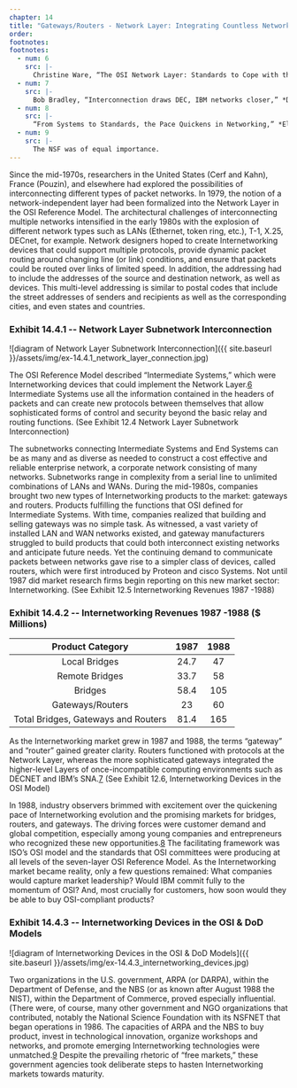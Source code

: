 ```yaml
---
chapter: 14
title: "Gateways/Routers - Network Layer: Integrating Countless Networks"
order: 
footnotes:
footnotes:
  - num: 6
    src: |-
      Christine Ware, “The OSI Network Layer: Standards to Cope with the Real World,” *Proceedings of the IEEE* Volume 71, December 1983, 1384-1387.
  - num: 7
    src: |-
      Bob Bradley, “Interconnection draws DEC, IBM networks closer,” *Data Communications*, May 1985, 241-248.
  - num: 8
    src: |-
      “From Systems to Standards, the Pace Quickens in Networking,” *Electronics*, April 14 1988. 
  - num: 9
    src: |-
      The NSF was of equal importance.
---
```


Since the mid-1970s, researchers in the United States (Cerf and Kahn), France (Pouzin), and elsewhere had explored the possibilities of interconnecting different types of packet networks. In 1979, the notion of a network-independent layer had been formalized into the Network Layer in the OSI Reference Model. The architectural challenges of interconnecting multiple networks intensified in the early 1980s with the explosion of different network types such as LANs (Ethernet, token ring, etc.), T-1, X.25, DECnet, for example. Network designers hoped to create Internetworking devices that could support multiple protocols, provide dynamic packet routing around changing line (or link) conditions, and ensure that packets could be routed over links of limited speed. In addition, the addressing had to include the addresses of the source and destination network, as well as devices. This multi-level addressing is similar to postal codes that include the street addresses of senders and recipients as well as the corresponding cities, and even states and countries.

### Exhibit 14.4.1 -- Network Layer Subnetwork Interconnection

![diagram of Network Layer Subnetwork Interconnection]({{ site.baseurl }}/assets/img/ex-14.4.1_network_layer_connection.jpg)

The OSI Reference Model described “Intermediate Systems,” which were Internetworking devices that could implement the Network Layer.<a name="fnloc6" href="#fn6">6</a>  Intermediate Systems use all the information contained in the headers of packets and can create new protocols between themselves that allow sophisticated forms of control and security beyond the basic relay and routing functions. (See Exhibit 12.4 Network Layer Subnetwork Interconnection)

The subnetworks connecting Intermediate Systems and End Systems can be as many and as diverse as needed to construct a cost effective and reliable enterprise network, a corporate network consisting of many networks. Subnetworks range in complexity from a serial line to unlimited combinations of LANs and WANs. During the mid-1980s, companies brought two new types of Internetworking products to the market: gateways and routers. Products fulfilling the functions that OSI defined for Intermediate Systems. With time, companies realized that building and selling gateways was no simple task. As witnessed, a vast variety of installed LAN and WAN networks existed, and gateway manufacturers struggled to build products that could both interconnect existing networks and anticipate future needs. Yet the continuing demand to communicate packets between networks gave rise to a simpler class of devices, called routers, which were first introduced by Proteon and cisco Systems. Not until 1987 did market research firms begin reporting on this new market sector: Internetworking. (See Exhibit 12.5 Internetworking Revenues 1987 -1988)

### Exhibit 14.4.2 -- Internetworking Revenues 1987 -1988 ($ Millions)

**Product Category**|**1987**|**1988**
:-----:|:-----:|:-----:
Local Bridges|24.7|47
Remote Bridges|33.7|58
Bridges|58.4|105
Gateways/Routers|23|60
Total Bridges, Gateways and Routers|81.4|165

As the Internetworking market grew in 1987 and 1988, the terms “gateway” and “router” gained greater clarity. Routers functioned with protocols at the Network Layer, whereas the more sophisticated gateways integrated the higher-level Layers of once-incompatible computing environments such as DECNET and IBM’s SNA.<a name="fnloc7" href="#fn7">7</a>  (See Exhibit 12.6, Internetworking Devices in the OSI Model)

In 1988, industry observers brimmed with excitement over the quickening pace of Internetworking evolution and the promising markets for bridges, routers, and gateways. The driving forces were customer demand and global competition, especially among young companies and entrepreneurs who recognized these new opportunities.<a name="fnloc8" href="#fn8">8</a>  The facilitating framework was ISO’s OSI model and the standards that OSI committees were producing at all levels of the seven-layer OSI Reference Model. As the Internetworking market became reality, only a few questions remained: What companies would capture market leadership? Would IBM commit fully to the momentum of OSI? And, most crucially for customers, how soon would they be able to buy OSI-compliant products?

### Exhibit 14.4.3 -- Internetworking Devices in the OSI & DoD Models

![diagram of Internetworking Devices in the OSI & DoD Models]({{ site.baseurl }}/assets/img/ex-14.4.3_internetworking_devices.jpg)

Two organizations in the U.S. government, ARPA (or DARPA), within the Department of Defense, and the NBS (or as known after August 1988 the NIST), within the Department of Commerce, proved especially influential. (There were, of course, many other government and NGO organizations that contributed, notably the National Science Foundation with its NSFNET that began operations in 1986. The capacities of ARPA and the NBS to buy product, invest in technological innovation, organize workshops and networks, and promote emerging Internetworking technologies were unmatched.<a name="fnloc9" href="#fn9">9</a>  Despite the prevailing rhetoric of “free markets,” these government agencies took deliberate steps to hasten Internetworking markets towards maturity.
